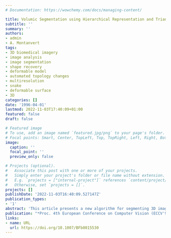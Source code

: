 ```yaml
---
# Documentation: https://wowchemy.com/docs/managing-content/

title: Volumic Segmentation using Hierarchical Representation and Triangulated Surface
subtitle: ''
summary: ''
authors:
- admin
- A. Montanvert
tags:
- 3D biomedical imagery
- image analysis
- image segmentation
- shape recovery
- deformable model
- automated topology changes
- multiresolution
- snake
- deformable surface
- 3D
categories: []
date: '1996-04-01'
lastmod: 2022-11-03T17:40:09+01:00
featured: false
draft: false

# Featured image
# To use, add an image named `featured.jpg/png` to your page's folder.
# Focal points: Smart, Center, TopLeft, Top, TopRight, Left, Right, BottomLeft, Bottom, BottomRight.
image:
  caption: ''
  focal_point: ''
  preview_only: false

# Projects (optional).
#   Associate this post with one or more of your projects.
#   Simply enter your project's folder or file name without extension.
#   E.g. `projects = ["internal-project"]` references `content/project/deep-learning/index.md`.
#   Otherwise, set `projects = []`.
projects: []
publishDate: '2022-11-03T16:40:09.527147Z'
publication_types:
- '1'
abstract: 'This article presents a new algorithm for segmenting 3D images. It is based on a dynamic triangulated surface and on a pyramidal representation. The triangulated surface, which can as well modify its geometry as its topology, segments images into their components by altering its shape according to internal and external constraints. In order to speed up the whole process, the surface performs a coarse-to-fine approach by evolving in a specifically designed pyramid of 3D images.'
publication: "*Proc. 4th European Conference on Computer Vision (ECCV'96), Cambridge, UK*, volume 1064 of Lecture Notes in Computer Science, pp 137-146, 1996. Springer"
links:
- name: URL
  url: https://doi.org/10.1007/BFb0015530
---
```

